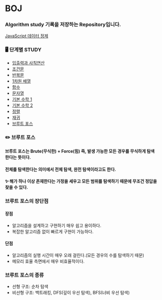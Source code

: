 # BOJ
### Algorithm study 기록을 저장하는 Repository입니다.

[JavaScript 데이터 정제](https://it-factory-with-taek.tistory.com/entry/%EB%B0%B1%EC%A4%80-%EC%95%8C%EA%B3%A0%EB%A6%AC%EC%A6%98-JavaScript%EB%A1%9C-%EB%AC%B8%EC%A0%9C-%ED%92%80%EA%B8%B0Nodejs-%EC%9E%85%EC%B6%9C%EB%A0%A5-%EA%B4%80%EB%A6%AC)

### 🖥️ 단계별 STUDY

* [입출력과 사칙연산](https://github.com/6uamy/BOJ/tree/main/basic/%EC%9E%85%EC%B6%9C%EB%A0%A5%EA%B3%BC%20%EC%82%AC%EC%B9%99%EC%97%B0%EC%82%B0)
* [조건문](https://github.com/6uamy/BOJ/tree/main/basic/%EC%A1%B0%EA%B1%B4%EB%AC%B8)
* [반복문](https://github.com/6uamy/BOJ/tree/main/basic/%EB%B0%98%EB%B3%B5%EB%AC%B8)
* [1차원 배열](https://github.com/6uamy/BOJ/tree/main/basic/%EB%B0%B0%EC%97%B4)
* [함수](https://github.com/6uamy/BOJ/tree/main/basic/%ED%95%A8%EC%88%98)
* [문자열](https://github.com/6uamy/BOJ/tree/main/basic/%EB%AC%B8%EC%9E%90%EC%97%B4)
* [기본 수학 1](https://github.com/6uamy/BOJ/tree/main/basic/%EA%B8%B0%EB%B3%B8%20%EC%88%98%ED%95%991)
* [기본 수학 2](https://github.com/6uamy/BOJ/tree/main/basic/%EA%B8%B0%EB%B3%B8%20%EC%88%98%ED%95%992)
* [정렬](https://github.com/6uamy/BOJ/tree/main/basic/%EC%A0%95%EB%A0%AC)
* [재귀](https://github.com/6uamy/BOJ/tree/main/basic/%EC%9E%AC%EA%B7%80)
* [브루트 포스](https://github.com/6uamy/BOJ/tree/main/basic/%EB%B8%8C%EB%A3%A8%ED%8A%B8%ED%8F%AC%EC%8A%A4)


### ✏️ 브루트 포스

#### 브루트 포스는 Brute(무식한) + Force(힘) 즉, 발생 가능한 모든 경우를 무식하게 탐색한다는 뜻이다.
#### 전체를 탐색한다는 의미에서 전체 탐색, 완전 탐색이라고도 한다.

#### ✨ 해가 하나 이상 존재한다는 가정을 세우고 모든 범위를 탐색하기 때문에 무조건 정답을 찾을 수 있다.

### 브루트 포스의 장단점

#### 장점

- 알고리즘을 설계하고 구현하기 매우 쉽고 용이하다.
- 복잡한 알고리즘 없이 빠르게 구현이 가능하다.

#### 단점

- 알고리즘의 실행 시간이 매우 오래 걸린다.(모든 경우의 수를 탐색하기 때문)
- 메모리 효율 측면에서 매우 비효율적이다.

### 브루트 포스의 종류

- 선형 구조: 순차 탐색
- 비선형 구조: 백트래킹, DFS(깊이 우선 탐색), BFS(너비 우선 탐색)
